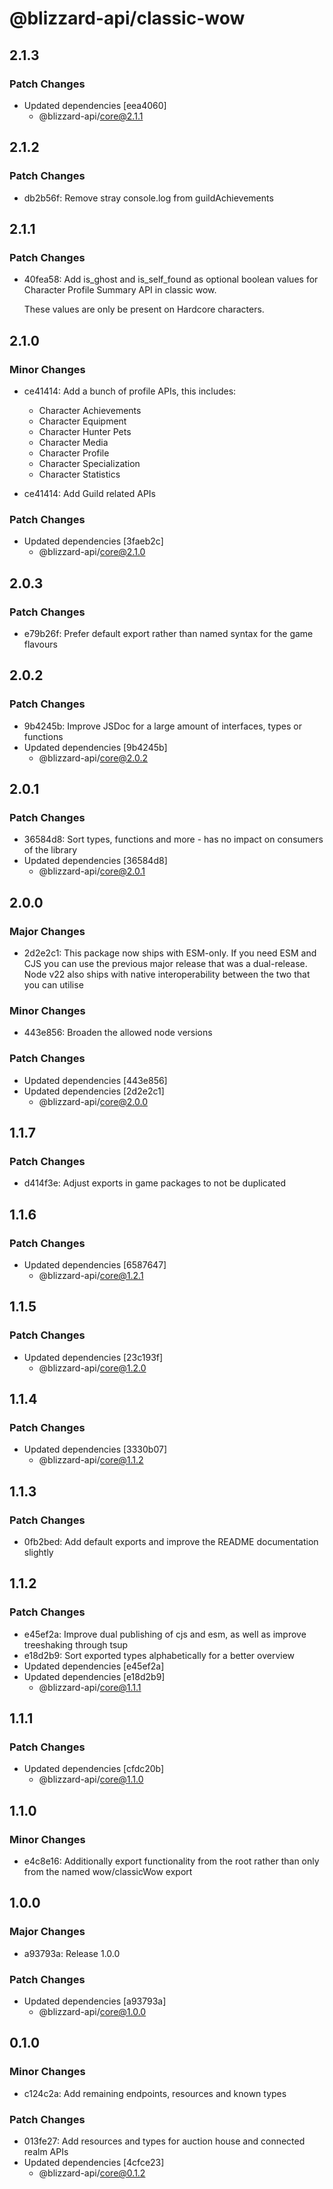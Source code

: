# @blizzard-api/classic-wow

## 2.1.3

### Patch Changes

- Updated dependencies [eea4060]
  - @blizzard-api/core@2.1.1

## 2.1.2

### Patch Changes

- db2b56f: Remove stray console.log from guildAchievements

## 2.1.1

### Patch Changes

- 40fea58: Add is_ghost and is_self_found as optional boolean values for Character Profile Summary API in classic wow.

  These values are only be present on Hardcore characters.

## 2.1.0

### Minor Changes

- ce41414: Add a bunch of profile APIs, this includes:
  - Character Achievements
  - Character Equipment
  - Character Hunter Pets
  - Character Media
  - Character Profile
  - Character Specialization
  - Character Statistics

- ce41414: Add Guild related APIs

### Patch Changes

- Updated dependencies [3faeb2c]
  - @blizzard-api/core@2.1.0

## 2.0.3

### Patch Changes

- e79b26f: Prefer default export rather than named syntax for the game flavours

## 2.0.2

### Patch Changes

- 9b4245b: Improve JSDoc for a large amount of interfaces, types or functions
- Updated dependencies [9b4245b]
  - @blizzard-api/core@2.0.2

## 2.0.1

### Patch Changes

- 36584d8: Sort types, functions and more - has no impact on consumers of the library
- Updated dependencies [36584d8]
  - @blizzard-api/core@2.0.1

## 2.0.0

### Major Changes

- 2d2e2c1: This package now ships with ESM-only. If you need ESM and CJS you can use the previous major release that was a dual-release. Node v22 also ships with native interoperability between the two that you can utilise

### Minor Changes

- 443e856: Broaden the allowed node versions

### Patch Changes

- Updated dependencies [443e856]
- Updated dependencies [2d2e2c1]
  - @blizzard-api/core@2.0.0

## 1.1.7

### Patch Changes

- d414f3e: Adjust exports in game packages to not be duplicated

## 1.1.6

### Patch Changes

- Updated dependencies [6587647]
  - @blizzard-api/core@1.2.1

## 1.1.5

### Patch Changes

- Updated dependencies [23c193f]
  - @blizzard-api/core@1.2.0

## 1.1.4

### Patch Changes

- Updated dependencies [3330b07]
  - @blizzard-api/core@1.1.2

## 1.1.3

### Patch Changes

- 0fb2bed: Add default exports and improve the README documentation slightly

## 1.1.2

### Patch Changes

- e45ef2a: Improve dual publishing of cjs and esm, as well as improve treeshaking through tsup
- e18d2b9: Sort exported types alphabetically for a better overview
- Updated dependencies [e45ef2a]
- Updated dependencies [e18d2b9]
  - @blizzard-api/core@1.1.1

## 1.1.1

### Patch Changes

- Updated dependencies [cfdc20b]
  - @blizzard-api/core@1.1.0

## 1.1.0

### Minor Changes

- e4c8e16: Additionally export functionality from the root rather than only from the named wow/classicWow export

## 1.0.0

### Major Changes

- a93793a: Release 1.0.0

### Patch Changes

- Updated dependencies [a93793a]
  - @blizzard-api/core@1.0.0

## 0.1.0

### Minor Changes

- c124c2a: Add remaining endpoints, resources and known types

### Patch Changes

- 013fe27: Add resources and types for auction house and connected realm APIs
- Updated dependencies [4cfce23]
  - @blizzard-api/core@0.1.2
